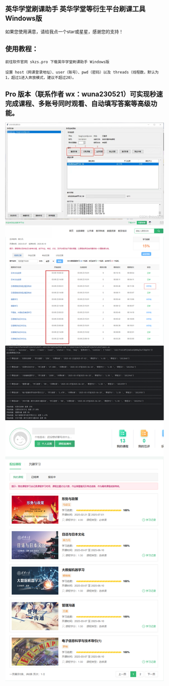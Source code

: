 ## 英华学堂刷课助手 英华学堂等衍生平台刷课工具 Windows版
如果您使用满意，请给我点一个star或星星，感谢您的支持！
## 使用教程：
    前往软件官网 skzs.pro 下载英华学堂刷课助手 Windows版

    设置 host（网课登录地址）、user（账号）、pwd（密码）以及 threads（线程数，默认为1，超过1进入奔放模式，建议不超过20）。

##  Pro 版本（联系作者 wx：wuna230521）可实现秒速完成课程、多账号同时观看、自动填写答案等高级功能。

![程序登录窗口](UI.JPG)
![多线程刷课](多线程刷课-1.png)
![源代码](控制台-1.png)
![刷课效果](进度-1.png)
